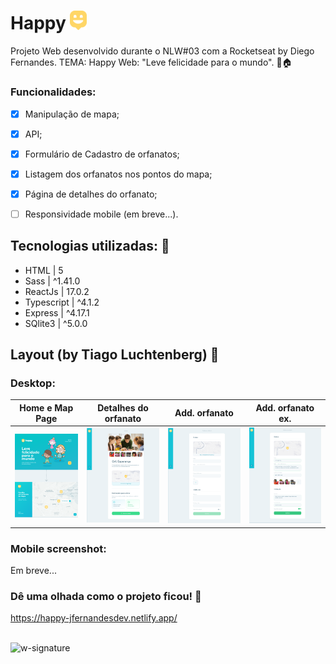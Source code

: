 # Happy <img src='https://github.com/jfernandesdev/happy/blob/245920cef77799b86679caa1ea852cb704057dda/frontend/public/favicon.png' width='27px' />
Projeto Web desenvolvido durante o NLW#03 com a Rocketseat by Diego Fernandes. TEMA: Happy Web: "Leve felicidade para o mundo". 👶🏠

### Funcionalidades:

- [x] Manipulação de mapa;
- [x] API;
- [x] Formulário de Cadastro de orfanatos;
- [x] Listagem dos orfanatos nos pontos do mapa;
- [x] Página de detalhes do orfanato;
- [ ] Responsividade mobile (em breve...).


## Tecnologias utilizadas: 🚀

- HTML | 5
- Sass | ^1.41.0
- ReactJs | 17.0.2
- Typescript | ^4.1.2
- Express | ^4.17.1
- SQlite3 | ^5.0.0


## Layout (by Tiago Luchtenberg) 🤩

### Desktop:


Home e Map Page   |   Detalhes do orfanato   |   Add. orfanato   |   Add. orfanato ex.
:----------------:|:-----------------------: |:----------------: |:------------------:
![](https://github.com/jfernandesdev/happy/blob/245920cef77799b86679caa1ea852cb704057dda/frontend/public/layout/layout-1.png) | ![](https://github.com/jfernandesdev/happy/blob/245920cef77799b86679caa1ea852cb704057dda/frontend/public/layout/layout-2.png) | ![](https://github.com/jfernandesdev/happy/blob/245920cef77799b86679caa1ea852cb704057dda/frontend/public/layout/layout-3.png) | ![](https://github.com/jfernandesdev/happy/blob/245920cef77799b86679caa1ea852cb704057dda/frontend/public/layout/layout-4.png) 


### Mobile screenshot:

Em breve...

### Dê uma olhada como o projeto ficou! 👀

https://happy-jfernandesdev.netlify.app/

<br>

<img src="https://i.ibb.co/n1SbQZw/w-signature.png" alt="w-signature" border="0" width='300px' />
